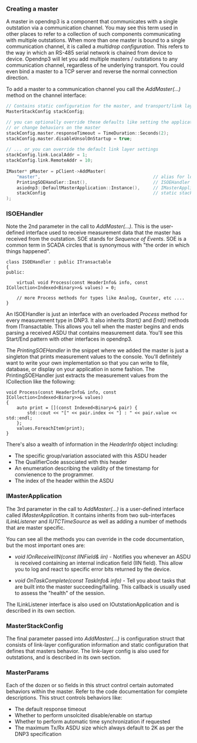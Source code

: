 ### Creating a master

A master in opendnp3 is a component that communicates with a single outstation via a communication channel. You may see this term used in other places to refer to a 
collection of such components communicating with multiple outstations. When more than one master is bound to a single communication channel, it is called a 
_multidrop configuration_.  This refers to the way in which an RS-485 serial network is chained from device to device. Opendnp3 will let you add multiple 
masters / outstations to any communication channel, regardless of he underlying transport. You could even bind a master to a TCP server and reverse the 
normal connection direction.

To add a master to a communication channel you call the *AddMaster(...)* method on the channel interface:

```c++
// Contains static configuration for the master, and transport/link layers
MasterStackConfig stackConfig;

// you can optionally override these defaults like setting the application layer response timeout
// or change behaviors on the master
stackConfig.master.responseTimeout = TimeDuration::Seconds(2);
stackConfig.master.disableUnsolOnStartup = true;
	
// ... or you can override the default link layer settings 
stackConfig.link.LocalAddr = 1;
stackConfig.link.RemoteAddr = 10;
   
IMaster* pMaster = pClient->AddMaster(
	"master",											// alias for logging
	PrintingSOEHandler::Inst(),							// ISOEHandler - interface
	asiodnp3::DefaultMasterApplication::Instance(),		// IMasterApplication - interface
	stackConfig											// static stack configuration
);
```

### ISOEHandler

Note the 2nd parameter in the call to _AddMaster(...)_. This is the user-defined interface used to receive measurement data
that the master has received from the outstation. SOE stands for _Sequence of Events_. SOE is a common term in SCADA circles
that is synonymous with "the order in which things happened".

```
class ISOEHandler : public ITransactable
{
public:
	
	virtual void Process(const HeaderInfo& info, const ICollection<Indexed<Binary>>& values) = 0;
	
	// more Process methods for types like Analog, Counter, etc ....
}
```

An ISOEHandler is just an interface with an overloaded _Process_ method for every measurement type in DNP3. It also inherits
_Start()_ and _End()_ methods from ITransactable. This allows you tell when the master begins and ends parsing a received
ASDU that contains measurement data. You'll see this Start/End pattern with other interfaces in opendnp3.

The _PrintingSOEHandler_ in the snippet where we added the master is just a singleton that prints measurement values to the console.
You'll definitely want to write your own implementation so that you can write to file, database, or display on your application in some 
fashion. The PrintingSOEHandler just extracts the measurement values from the ICollection like the following:

```
void Process(const HeaderInfo& info, const ICollection<Indexed<Binary>>& values) 
{
	auto print = [](const Indexed<Binary>& pair) { 
		std::cout << "[" << pair.index << "] : " << pair.value << std::endl;
	};
	values.ForeachItem(print);
}
```

There's also a wealth of information in the _HeaderInfo_ object including:

* The specific group/variation associated with this ASDU header
* The QualifierCode associated with this header
* An enumeration describing the validity of the timestamp for convienence to the programmer.
* The index of the header within the ASDU

### IMasterApplication

The 3rd parameter in the call to _AddMaster(...)_ is a user-defined interface called _IMasterApplication_. It contains
inherits from two sub-interfaces _ILinkListener_ and _IUTCTimeSource_ as well as adding a number of methods that are
master specific.

You can see all the methods you can override in the code documentation, but the most important ones are:

* _void IOnReceiveIIN(const IINField& iin)_ - Notifies you whenever an ASDU is received containing an internal indication field
 (IIN field). This allow you to log and react to specific error bits returned by the device.

* _void OnTaskComplete(const TaskInfo& info)_ - Tell you about tasks that are built into the master succeeding/failing. This callback
is usually used to assess the "health" of the session.

The ILinkListener interface is also used on IOutstationApplication and is described in its own section.

### MasterStackConfig

The final parameter passed into _AddMaster(...)_ is configuration struct that consists of link-layer configuration
information and static configuration that defines that masters behavior. The link-layer config is also used for outstations,
and is described in its own section.

### MasterParams

Each of the dozen or so fields in this struct control certain automated behaviors within the master. Refer to the code documentation
for complete descriptions. This struct controls behaviors like:

* The default response timeout
* Whether to perform unsolcited disable/enable on startup
* Whether to perform automatic time synchronization if requested
* The maximum Tx/Rx ASDU size which always default to 2K as per the DNP3 specification

